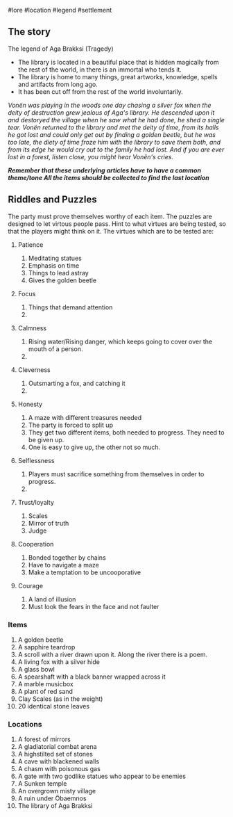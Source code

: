 #lore #location #legend #settlement 
## The story
The legend of Aga Brakksi (Tragedy)

- The library is located in a beautiful place that is hidden magically from the rest of the world, in there is an immortal who tends it.
- The library is home to many things, great artworks, knowledge, spells and artifacts from long ago.
- It has been cut off from the rest of the world involuntarily.

*Vonën was playing in the woods one day chasing a silver fox when the deity of destruction grew jealous of Aga's library. He descended upon it and destoryed the village when he saw what he had done, he shed a single tear. Vonën returned to the library and met the deity of time, from its halls he got lost and could only get out by finding a golden beetle, but he was too late, the diety of time froze him with the library to save them both, and from its edge he would cry out to the family he had lost. And if you are ever lost in a forest, listen close, you might hear Vonën's cries.*

***Remember that these underlying articles have to have a common theme/tone
All the items should be collected to find the last location***

## Riddles and Puzzles
The party must prove themselves worthy of each item. The puzzles are designed to let virtous people pass.
Hint to what virtues are being tested, so that the players might think on it.
The virtues which are to be tested are:
1. Patience 
	1. Meditating statues 
	2. Emphasis on time
	3. Things to lead astray
	4. Gives the golden beetle

2. Focus 
	1. Things that demand attention
	2. 
3. Calmness 
	1. Rising water/Rising danger, which keeps going to cover over the mouth of a person.
	2. 
4. Cleverness 
	1. Outsmarting a fox, and catching it
	2. 
5. Honesty 
	1. A maze with different treasures needed
	2. The party is forced to split up
	3. They get two different items, both needed to progress. They need to be given up.
	4. One is easy to give up, the other not so much.
6. Selflessness 
	1. Players must sacrifice something from themselves in order to progress.
	2. 
7. Trust/loyalty 
	1. Scales
	2. Mirror of truth
	3. Judge
8. Cooperation 
	1. Bonded together by chains
	2. Have to navigate a maze
	3. Make a temptation to be uncooporative
9. Courage
	1. A land of illusion
	2. Must look the fears in the face and not faulter

### Items
1. A golden beetle 
1. A sapphire teardrop 
1. A scroll with a river drawn upon it. Along the river there is a poem. 
1. A living fox with a silver hide 
1. A glass bowl
1. A spearshaft with a black banner wrapped across it
2. A marble musicbox
3. A plant of red sand
4. Clay Scales (as in the weight)
5. 20 identical stone leaves 

### Locations
1. A forest of mirrors 
1. A gladiatorial combat arena 
1. A highstilted set of stones 
1. A cave with blackened walls 
1. A chasm with poisonous gas 
1. A gate with two godlike statues who appear to be enemies 
2. A Sunken temple
3. An overgrown misty village
4. A ruin under Öbaemnos
5. The library of Aga Brakksi